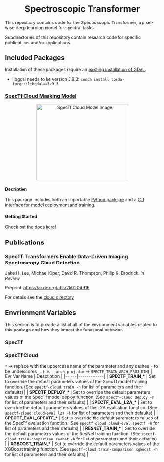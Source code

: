 <h1 align="center">Spectroscopic Transformer</h1>

This repository contains code for the Spectroscopic Transformer, a pixel-wise deep learning model for spectral tasks.

Subdirectories of this repository contain research code for specific publications and/or applications.

## Included Packages

Installation of these packages require an [existing installation of GDAL](https://gdal.org/en/stable/download.html).
- libgdal needs to be version 3.9.3: `conda install conda-forge::libgdal==3.9.3`

### [SpecTf Cloud Masking Model](https://github.com/emit-sds/SpecTf/tree/main/spectf_cloud)
<p align="center">
  <img src="https://raw.githubusercontent.com/emit-sds/SpecTf/refs/heads/dev/spectf_cloud/figures/fig4.png" alt="SpecTf Cloud Model Image" width="300" height="250">
</p>

#### Decription
This package includes both an importable <ins>Python package</ins> and a <ins>CLI interface</ns> for model deployment and training.

#### Getting Started
Check out the docs [here](https://github.com/emit-sds/SpecTf/blob/dev/spectf_cloud/README.md)!


## Publications
### SpecTf: Transformers Enable Data-Driven Imaging Spectroscopy Cloud Detection

Jake H. Lee, Michael Kiper, David R. Thompson, Philip G. Brodrick. *In Review* 

Preprint: https://arxiv.org/abs/2501.04916

For details see the [cloud directory](https://github.com/emit-sds/SpecTf/tree/dev/spectf_cloud)

## Envrionment Variables
This section is to provide a list of all of the envrionment variables related to this package and how they impact the functional behavior.

### SpecTf

### SpecTf Cloud
`*` -> replace with the uppercase name of the parameter and any dashes `-` to be underscores `_`. (i.e. `--arch-proj-dim` -> `SPECTF_TRAIN_ARCH_PROJ_DIM`)
| Evr Var Name | Description |
|------|-------------|
| **SPECTF_TRAIN_\*** | Set to override the default parameters values of the SpecTf model training function. (See `spectf-cloud train -h` for list of parameters and their defaults) |
| **SPECTF_DEPLOY_\*** | Set to override the default parameters values of the SpecTf model deploy function. (See `spectf-cloud deploy -h` for list of parameters and their defaults) |
| **SPECTF_EVAL_L2A_\*** | Set to override the default parameters values of the L2A evaluation function. (See `spectf-cloud cloud-eval l2a -h` for list of parameters and their defaults) |
| **SPECTF_EVAL_SPECTF_\*** | Set to override the default parameters values of the SpecTf evaluation function. (See `spectf-cloud cloud-eval spectf -h` for list of parameters and their defaults) |
| **RESNET_TRAIN_\*** | Set to override the default parameters values of the ResNet training function. (See `spectf-cloud train-comparison resnet -h` for list of parameters and their defaults) |
| **XGBOOST_TRAIN_\*** | Set to override the default parameters values of the XGBoost training function. (See `spectf-cloud train-comparison xgboost -h` for list of parameters and their defaults) |

